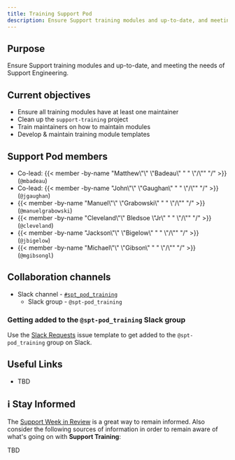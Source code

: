 ```yaml
---
title: Training Support Pod
description: Ensure Support training modules and up-to-date, and meeting the needs of Support Engineering.
---
```


## Purpose

Ensure Support training modules and up-to-date, and meeting the needs of Support Engineering.

## Current objectives

- Ensure all training modules have at least one maintainer
- Clean up the `support-training` project
- Train maintainers on how to maintain modules
- Develop & maintain training module templates

## Support Pod members

- Co-lead: {{< member -by-name "Matthew\\\"\\\" \\\"Badeau\\\" " " \\\"/\\\"" "/" >}} (`@mbadeau`)
- Co-lead: {{< member -by-name "John\\\"\\\" \\\"Gaughan\\\" " " \\\"/\\\"" "/" >}} (`@jgaughan`)
- {{< member -by-name "Manuel\\\"\\\" \\\"Grabowski\\\" " " \\\"/\\\"" "/" >}} (`@manuelgrabowski`)
- {{< member -by-name "Cleveland\\\"\\\" Bledsoe \\\"Jr\\\" " " \\\"/\\\"" "/" >}} (`@cleveland`)
- {{< member -by-name "Jackson\\\"\\\" \\\"Bigelow\\\" " " \\\"/\\\"" "/" >}} (`@jbigelow`)
- {{< member -by-name "Michael\\\"\\\" \\\"Gibson\\\" " " \\\"/\\\"" "/" >}} (`@mgibsongl`)

## Collaboration channels

- Slack channel - [`#spt_pod_training`](https://gitlab.enterprise.slack.com/archives/C06P0J75H6Y)
  - Slack group - `@spt-pod_training`

### Getting added to the `@spt-pod_training` Slack group

Use the [Slack Requests](https://gitlab.com/gitlab-com/team-member-epics/access-requests/issues/new?issuable_template=Slack_Request) issue template to get added to the `@spt-pod_training` group on Slack.

## Useful Links

- TBD

## ℹ️  Stay Informed

The [Support Week in Review](https://gitlab.com/gitlab-com/support/readiness/support-week-in-review) is a great way to remain informed. Also consider the following sources of information in order to remain aware of what's going on with **Support Training**:

TBD
